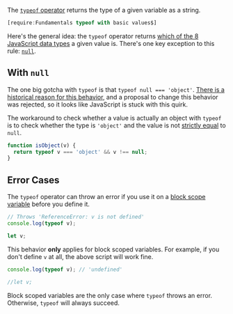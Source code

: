 The [`typeof` operator](https://developer.mozilla.org/en-US/docs/Web/JavaScript/Reference/Operators/typeof) returns the type of a given variable
as a string.

```javascript
[require:Fundamentals typeof with basic values$]
```

Here's the general idea: the `typeof` operator returns [which of the 8 JavaScript data types](https://developer.mozilla.org/en-US/docs/Web/JavaScript/Data_structures) a given value is. There's one key exception to this
rule: [`null`](/tutorials/fundamentals/null).

With `null`
-----------

The one big gotcha with `typeof` is that `typeof null === 'object'`.
[There is a historical reason for this behavior](https://developer.mozilla.org/en-US/docs/Web/JavaScript/Reference/Operators/typeof#null), and a proposal to change this behavior was rejected, so it looks like JavaScript is stuck
with this quirk.

The workaround to check whether a value is actually an object with
`typeof` is to check whether the type is `'object'` and the value
is not [strictly equal](/tutorials/fundamentals/equals) to `null`.

```javascript
function isObject(v) {
  return typeof v === 'object' && v !== null;
}
```

Error Cases
-----------

The `typeof` operator can throw an error if you use it on
a [block scope variable](https://developer.mozilla.org/en-US/docs/Web/JavaScript/Reference/Statements/let) before you define it.

```javascript
// Throws 'ReferenceError: v is not defined'
console.log(typeof v);

let v;
```

This behavior **only** applies for block scoped variables. For example,
if you don't define `v` at all, the above script will work fine.

```javascript
console.log(typeof v); // 'undefined'

//let v;
```

Block scoped variables are the only case where `typeof` throws an
error. Otherwise, `typeof` will always succeed.